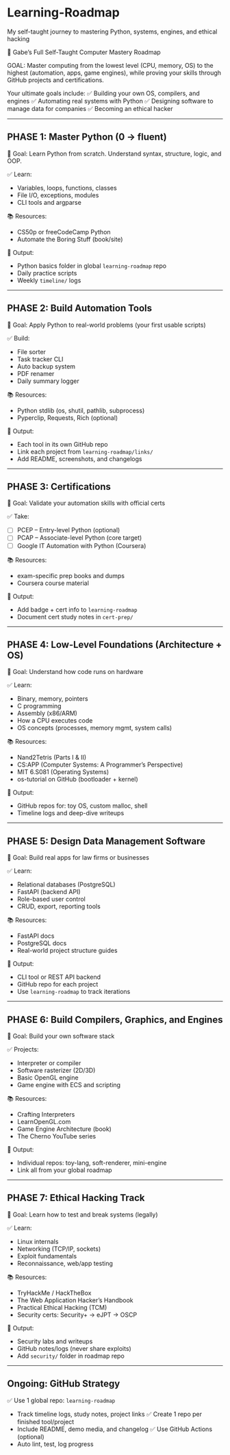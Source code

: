 # Learning-Roadmap
My self-taught journey to mastering Python, systems, engines, and ethical hacking

🧠 Gabe’s Full Self-Taught Computer Mastery Roadmap

GOAL:
Master computing from the lowest level (CPU, memory, OS) to the highest (automation, apps, game engines), while proving your skills through GitHub projects and certifications.

Your ultimate goals include:
✅ Building your own OS, compilers, and engines
✅ Automating real systems with Python
✅ Designing software to manage data for companies
✅ Becoming an ethical hacker

----------------------------
PHASE 1: Master Python (0 → fluent)
----------------------------
🎯 Goal: Learn Python from scratch. Understand syntax, structure, logic, and OOP.

✅ Learn:
- Variables, loops, functions, classes
- File I/O, exceptions, modules
- CLI tools and argparse

📚 Resources:
- CS50p or freeCodeCamp Python
- Automate the Boring Stuff (book/site)

💼 Output:
- Python basics folder in global `learning-roadmap` repo
- Daily practice scripts
- Weekly `timeline/` logs

----------------------------
PHASE 2: Build Automation Tools
----------------------------
🎯 Goal: Apply Python to real-world problems (your first usable scripts)

✅ Build:
- File sorter
- Task tracker CLI
- Auto backup system
- PDF renamer
- Daily summary logger

📚 Resources:
- Python stdlib (os, shutil, pathlib, subprocess)
- Pyperclip, Requests, Rich (optional)

💼 Output:
- Each tool in its own GitHub repo
- Link each project from `learning-roadmap/links/`
- Add README, screenshots, and changelogs

----------------------------
PHASE 3: Certifications
----------------------------
🎯 Goal: Validate your automation skills with official certs

✅ Take:
- [ ] PCEP – Entry-level Python (optional)
- [ ] PCAP – Associate-level Python (core target)
- [ ] Google IT Automation with Python (Coursera)

📚 Resources:
- exam-specific prep books and dumps
- Coursera course material

💼 Output:
- Add badge + cert info to `learning-roadmap`
- Document cert study notes in `cert-prep/`

----------------------------
PHASE 4: Low-Level Foundations (Architecture + OS)
----------------------------
🎯 Goal: Understand how code runs on hardware

✅ Learn:
- Binary, memory, pointers
- C programming
- Assembly (x86/ARM)
- How a CPU executes code
- OS concepts (processes, memory mgmt, system calls)

📚 Resources:
- Nand2Tetris (Parts I & II)
- CS:APP (Computer Systems: A Programmer’s Perspective)
- MIT 6.S081 (Operating Systems)
- os-tutorial on GitHub (bootloader + kernel)

💼 Output:
- GitHub repos for: toy OS, custom malloc, shell
- Timeline logs and deep-dive writeups

----------------------------
PHASE 5: Design Data Management Software
----------------------------
🎯 Goal: Build real apps for law firms or businesses

✅ Learn:
- Relational databases (PostgreSQL)
- FastAPI (backend API)
- Role-based user control
- CRUD, export, reporting tools

📚 Resources:
- FastAPI docs
- PostgreSQL docs
- Real-world project structure guides

💼 Output:
- CLI tool or REST API backend
- GitHub repo for each project
- Use `learning-roadmap` to track iterations

----------------------------
PHASE 6: Build Compilers, Graphics, and Engines
----------------------------
🎯 Goal: Build your own software stack

✅ Projects:
- Interpreter or compiler
- Software rasterizer (2D/3D)
- Basic OpenGL engine
- Game engine with ECS and scripting

📚 Resources:
- Crafting Interpreters
- LearnOpenGL.com
- Game Engine Architecture (book)
- The Cherno YouTube series

💼 Output:
- Individual repos: toy-lang, soft-renderer, mini-engine
- Link all from your global roadmap

----------------------------
PHASE 7: Ethical Hacking Track
----------------------------
🎯 Goal: Learn how to test and break systems (legally)

✅ Learn:
- Linux internals
- Networking (TCP/IP, sockets)
- Exploit fundamentals
- Reconnaissance, web/app testing

📚 Resources:
- TryHackMe / HackTheBox
- The Web Application Hacker’s Handbook
- Practical Ethical Hacking (TCM)
- Security certs: Security+ → eJPT → OSCP

💼 Output:
- Security labs and writeups
- GitHub notes/logs (never share exploits)
- Add `security/` folder in roadmap repo

----------------------------
Ongoing: GitHub Strategy
----------------------------
✅ Use 1 global repo: `learning-roadmap`
- Track timeline logs, study notes, project links
✅ Create 1 repo per finished tool/project
- Include README, demo media, and changelog
✅ Use GitHub Actions (optional)
- Auto lint, test, log progress

